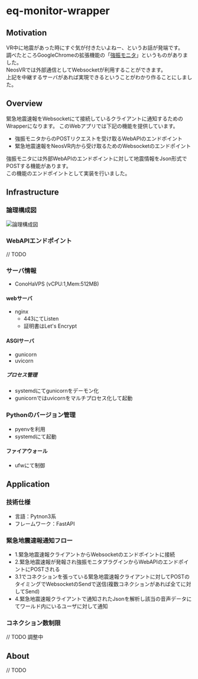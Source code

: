 # eq-monitor-wrapper

## Motivation

VR中に地震があった時にすぐ気が付きたいよねー、というお話が発端です。  
調べたところGoogleChromeの拡張機能の「[強振モニタ](https://chrome.google.com/webstore/detail/%E5%BC%B7%E9%9C%87%E3%83%A2%E3%83%8B%E3%82%BF-extension/ghkclpkmplddbagagffmmcmdbgjecbbj?hl=ja)」というものがありました。  
NeosVRでは外部通信としてWebsocketが利用することができます。  
上記を中継するサーバがあれば実現できるということがわかり作ることにしました。

## Overview

緊急地震速報をWebsocketにて接続しているクライアントに通知するためのWrapperになります。
このWebアプリでは下記の機能を提供しています。

- 強振モニタからのPOSTリクエストを受け取るWebAPIのエンドポイント
- 緊急地震速報をNeosVR内から受け取るためのWebsocketのエンドポイント

強振モニタには外部WebAPIのエンドポイントに対して地震情報をJson形式でPOSTする機能があります。  
この機能のエンドポイントとして実装を行いました。

## Infrastructure

### 論理構成図
![論理構成図](https://user-images.githubusercontent.com/24783202/155921480-b5e5f48b-fd2e-4107-b398-1fbd916dde79.png)

### WebAPIエンドポイント
// TODO

### サーバ情報

- ConoHaVPS (vCPU:1,Mem:512MB)

#### webサーバ

- nginx
  - 443にてListen
  - 証明書はLet's Encrypt

#### ASGIサーバ

- gunicorn
- uvicorn

##### プロセス管理

- systemdにてgunicornをデーモン化
- gunicornではuvicornをマルチプロセス化して起動

### Pythonのバージョン管理

- pyenvを利用
- systemdにて起動

#### ファイアウォール

- ufwにて制御

## Application

### 技術仕様

- 言語：Pytnon3系
- フレームワーク：FastAPI

### 緊急地震速報通知フロー

- 1.緊急地震速報クライアントからWebsocketのエンドポイントに接続
- 2.緊急地震速報が発報され強振モニタプラグインからWebAPIのエンドポイントにPOSTされる
- 3.1でコネクションを張っている緊急地震速報クライアントに対してPOSTのタイミングでWebsocketのSendで送信(複数コネクションがあれば全てに対してSend)
- 4.緊急地震速報クライアントで通知されたJsonを解析し該当の音声データにてワールド内にいるユーザに対して通知

### コネクション数制限
// TODO 調整中

## About
// TODO
